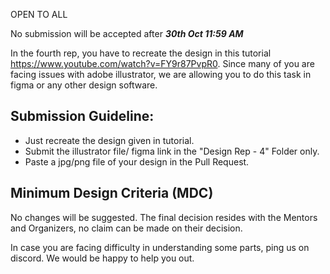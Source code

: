 OPEN TO ALL

No submission will be accepted after ***30th Oct 11:59 AM***

In the fourth rep, you have to recreate the design in this tutorial https://www.youtube.com/watch?v=FY9r87PvpR0. Since many of you are facing issues with adobe illustrator, we are allowing you to do this task in figma or any other design software.

## **Submission Guideline:**

- Just recreate the design given in tutorial.
- Submit the illustrator file/ figma link in the "Design Rep - 4" Folder only.
- Paste a jpg/png file of your design in the Pull Request.

## **Minimum Design Criteria (MDC)**

No changes will be suggested. The final decision resides with the Mentors and Organizers, no claim can be made on their decision. 

In case you are facing difficulty in understanding some parts, ping us on discord. We would be happy to help you out.